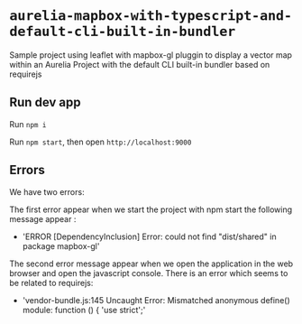 # `aurelia-mapbox-with-typescript-and-default-cli-built-in-bundler`

Sample project using leaflet with mapbox-gl pluggin to display a vector map within an Aurelia Project with the default CLI built-in bundler based on requirejs

## Run dev app

Run `npm i`

Run `npm start`, then open `http://localhost:9000`

## Errors

We have two errors: 

The first error appear when we start the project with npm start the following message appear : 
 - 'ERROR [DependencyInclusion] Error: could not find "dist/shared" in package mapbox-gl'

The second error message appear when we open the application in the web browser and open the javascript console.
There is an error which seems to be related to requirejs:
 - 'vendor-bundle.js:145 Uncaught Error: Mismatched anonymous define() module: function () { 'use strict';'
